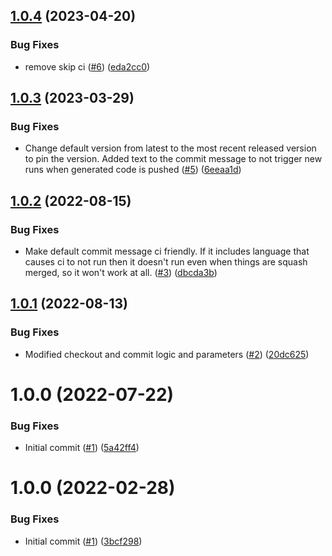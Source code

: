 ## [1.0.4](https://github.com/catalystcommunity/action-protoc-go-inject-tag/compare/v1.0.3...v1.0.4) (2023-04-20)


### Bug Fixes

* remove skip ci ([#6](https://github.com/catalystcommunity/action-protoc-go-inject-tag/issues/6)) ([eda2cc0](https://github.com/catalystcommunity/action-protoc-go-inject-tag/commit/eda2cc05210fb85300668aee8f37ab5269ba1f56))

## [1.0.3](https://github.com/catalystcommunity/action-protoc-go-inject-tag/compare/v1.0.2...v1.0.3) (2023-03-29)


### Bug Fixes

* Change default version from latest to the most recent released version to pin the version. Added text to the commit message to not trigger new runs when generated code is pushed ([#5](https://github.com/catalystcommunity/action-protoc-go-inject-tag/issues/5)) ([6eeaa1d](https://github.com/catalystcommunity/action-protoc-go-inject-tag/commit/6eeaa1db48f5db7e43f72f270be613014837b14b))

## [1.0.2](https://github.com/catalystcommunity/action-protoc-go-inject-tag/compare/v1.0.1...v1.0.2) (2022-08-15)


### Bug Fixes

* Make default commit message ci friendly. If it includes language that causes ci to not run then it doesn't run even when things are squash merged, so it won't work at all. ([#3](https://github.com/catalystcommunity/action-protoc-go-inject-tag/issues/3)) ([dbcda3b](https://github.com/catalystcommunity/action-protoc-go-inject-tag/commit/dbcda3bcc4e78f077f9ec94dac52186095e3698d))

## [1.0.1](https://github.com/catalystcommunity/action-protoc-go-inject-tag/compare/v1.0.0...v1.0.1) (2022-08-13)


### Bug Fixes

* Modified checkout and commit logic and parameters ([#2](https://github.com/catalystcommunity/action-protoc-go-inject-tag/issues/2)) ([20dc625](https://github.com/catalystcommunity/action-protoc-go-inject-tag/commit/20dc625e59090885c012a599ed759792a40279c0))

# 1.0.0 (2022-07-22)


### Bug Fixes

* Initial commit ([#1](https://github.com/catalystcommunity/action-protoc-go-inject-tag/issues/1)) ([5a42ff4](https://github.com/catalystcommunity/action-protoc-go-inject-tag/commit/5a42ff4daf66f8f5def43b32d2ece0beddcf9092))

# 1.0.0 (2022-02-28)


### Bug Fixes

* Initial commit ([#1](https://github.com/catalystcommunity/action-composite-action-template/issues/1)) ([3bcf298](https://github.com/catalystcommunity/action-composite-action-template/commit/3bcf298630471c46d9f9a1f3a24c2c15342e1855))
